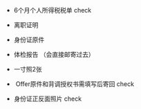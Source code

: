 - 6个月个人所得税税单 check
- 离职证明
- 身份证原件
- 体检报告 （会直接邮寄过去）
- 一寸照2张



-  Offer原件和背调授权书需填写后寄回 check
- 身份证正反面照片 check



